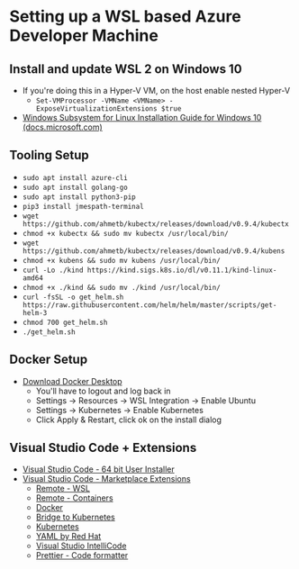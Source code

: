 # Setting up a WSL based Azure Developer Machine

## Install and update WSL 2 on Windows 10

- If you're doing this in a Hyper-V VM, on the host enable nested Hyper-V
  - `Set-VMProcessor -VMName <VMName> -ExposeVirtualizationExtensions $true`
- [Windows Subsystem for Linux Installation Guide for Windows 10 (docs.microsoft.com)](https://docs.microsoft.com/windows/wsl/install-win10)

## Tooling Setup

- `sudo apt install azure-cli`
- `sudo apt install golang-go`
- `sudo apt install python3-pip`
- `pip3 install jmespath-terminal`
- `wget https://github.com/ahmetb/kubectx/releases/download/v0.9.4/kubectx`
- `chmod +x kubectx && sudo mv kubectx /usr/local/bin/`
- `wget https://github.com/ahmetb/kubectx/releases/download/v0.9.4/kubens`
- `chmod +x kubens && sudo mv kubens /usr/local/bin/`
- `curl -Lo ./kind https://kind.sigs.k8s.io/dl/v0.11.1/kind-linux-amd64`
- `chmod +x ./kind && sudo mv ./kind /usr/local/bin/`
- `curl -fsSL -o get_helm.sh https://raw.githubusercontent.com/helm/helm/master/scripts/get-helm-3`
- `chmod 700 get_helm.sh`
- `./get_helm.sh`

## Docker Setup

- [Download Docker Desktop](https://desktop.docker.com/win/stable/amd64/Docker%20Desktop%20Installer.exe)
  - You'll have to logout and log back in
  - Settings -> Resources -> WSL Integration -> Enable Ubuntu
  - Settings -> Kubernetes -> Enable Kubernetes
  - Click Apply & Restart, click ok on the install dialog

## Visual Studio Code + Extensions

- [Visual Studio Code - 64 bit User Installer](https://code.visualstudio.com/docs/?dv=win64user)
- [Visual Studio Code - Marketplace Extensions](https://marketplace.visualstudio.com/vscode)
  - [Remote - WSL](https://marketplace.visualstudio.com/items?itemName=ms-vscode-remote.remote-wsl)
  - [Remote - Containers](ms-vscode-remote.remote-containers)
  - [Docker](https://marketplace.visualstudio.com/items?itemName=ms-azuretools.vscode-docker)
  - [Bridge to Kubernetes](https://marketplace.visualstudio.com/items?itemName=mindaro.mindaro)
  - [Kubernetes](https://marketplace.visualstudio.com/items?itemName=ms-kubernetes-tools.vscode-kubernetes-tool)
  - [YAML by Red Hat](https://marketplace.visualstudio.com/items?itemName=redhat.vscode-yaml)
  - [Visual Studio IntelliCode](https://marketplace.visualstudio.com/items?itemName=VisualStudioExptTeam.vscodeintellicode)
  - [Prettier - Code formatter](https://marketplace.visualstudio.com/items?itemName=esbenp.prettier-vscode)
